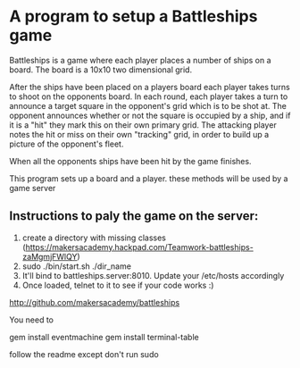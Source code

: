 A program to setup a Battleships game
=====================================

Battleships is a game where each player places a number of ships on a board. The board is a 10x10 two dimensional grid.

After the ships have been placed on a players board each player takes turns to shoot on the opponents board. In each round, each player takes a turn to announce a target square in the opponent's grid which is to be shot at. The opponent announces whether or not the square is occupied by a ship, and if it is a "hit" they mark this on their own primary grid. The attacking player notes the hit or miss on their own "tracking" grid, in order to build up a picture of the opponent's fleet.

When all the opponents ships have been hit by the game finishes.

This program sets up a board and a player.  these methods will be used by a game server

Instructions to paly the game on the server:
--------------------------------------------

1. create a directory with missing classes (https://makersacademy.hackpad.com/Teamwork-battleships-zaMgmjFWlQY)
2. sudo ./bin/start.sh ./dir_name
3. It'll bind to battleships.server:8010. Update your /etc/hosts accordingly
4. Once loaded, telnet to it to see if your code works :)

http://github.com/makersacademy/battleships

You need to

gem install eventmachine
gem install terminal-table

follow the readme except don't run sudo